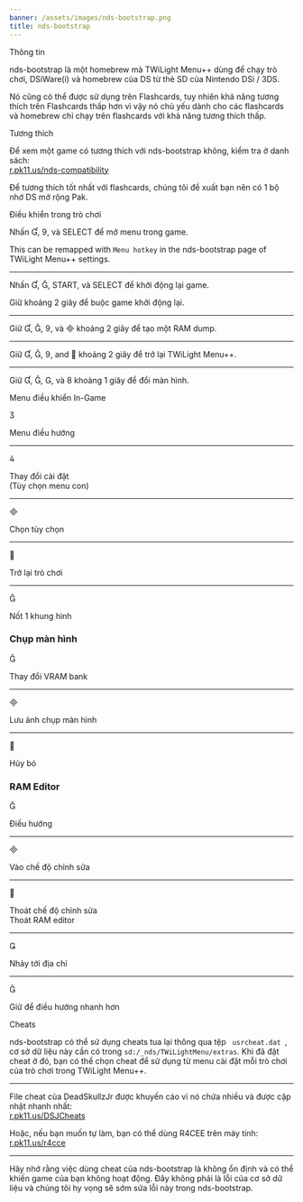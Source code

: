 ```yaml
---
banner: /assets/images/nds-bootstrap.png
title: nds-bootstrap
---
```


<div id="about" class="section-title">Thông tin</div>
<div class="section-body">
    <p>
        nds-bootstrap là một homebrew mà TWiLight Menu++ dùng để chạy trò chơi, DSiWare(i) và homebrew của DS từ thẻ SD của Nintendo DSi / 3DS.
    </p>
    <p>
        Nó cũng có thể được sử dụng trên Flashcards, tuy nhiên khả năng tương thích trên Flashcards thấp hơn vì vậy nó chủ yếu dành cho các flashcards và homebrew chỉ chạy trên flashcards với khả năng tương thích thấp.
    </p>
</div>

<div id="compatibility" class="section-title">Tương thích</div>
<div class="section-body">
    <p>
        Để xem một game có tương thích với nds-bootstrap không, kiểm tra ở danh sách:<br><a href="https://r.pk11.us/nds-compatibility">r.pk11.us/nds-compatibility</a>
    </p>
    <p>
        Để tương thích tốt nhất với flashcards, chúng tôi đề xuất bạn nên có 1 bộ nhớ DS mở rộng Pak.
    </p>
</div>

<div id="controls" class="section-title">Điều khiển trong trò chơi</div>
<div class="section-body">
    <p>
        Nhấn &#xE004;, &#xE07A;, và SELECT để mở menu trong game.
    </p>
    <p>
        This can be remapped with <code>Menu hotkey</code> in the nds-bootstrap page of TWiLight Menu++ settings.
    </p>
    <hr>
    <p>
        Nhấn &#xE004;, &#xE005;, START, và SELECT để khởi động lại game.
    </p>
    <p>
        Giữ khoảng 2 giây để buộc game khởi động lại.
    </p>
    <hr>
    <p>
        Giữ &#xE004;, &#xE005;, &#xE07A;, và &#xE000; khoảng 2 giây để tạo một RAM dump.
    </p>
    <hr>
    <p>
        Giữ &#xE004;, &#xE005;, &#xE07A;, and &#xE001; khoảng 2 giây để trở lại TWiLight Menu++.
    </p>
    <hr>
    <p>
        Giữ &#xE004;, &#xE005;, &#xE002;, và &#xE079; khoàng 1 giây để đổi màn hình.
    </p>
</div>

<div id="menu-controls" class="section-title">Menu điều khiển In-Game</div>
<div class="section-body">
    <div class="button-action-group">
        <p class="button-action button">&#xE07D;</p>
        <p class="button-action-text">Menu điều hướng</p>
    </div>
    <hr>
    <div class="button-action-group">
        <p class="button-action button">&#xE07E;</p>
        <p class="button-action-text">Thay đổi cài đặt<br>(Tùy chọn menu con)</p>
    </div>
    <hr>
    <div class="button-action-group">
        <p class="button-action button">&#xE000;</p>
        <p class="button-action-text">Chọn tùy chọn</p>
    </div>
    <hr>
    <div class="button-action-group">
        <p class="button-action button">&#xE001;</p>
        <p class="button-action-text">Trở lại trò chơi</p>
    </div>
    <hr>
    <div class="button-action-group">
        <p class="button-action button">&#xE005;</p>
        <p class="button-action-text">Nốt 1 khung hình</p>
    </div>
    <h3>Chụp màn hình</h3>
    <div class="button-action-group">
        <p class="button-action button">&#xE006;</p>
        <p class="button-action-text">Thay đổi VRAM bank</p>
    </div>
    <hr>
    <div class="button-action-group">
        <p class="button-action button">&#xE000;</p>
        <p class="button-action-text">Lưu ảnh chụp màn hình</p>
    </div>
    <hr>
    <div class="button-action-group">
        <p class="button-action button">&#xE001;</p>
        <p class="button-action-text">Hủy bỏ</p>
    </div>
    <h3>RAM Editor</h3>
    <div class="button-action-group">
        <p class="button-action button">&#xE006;</p>
        <p class="button-action-text">Điều hướng</p>
    </div>
    <hr>
    <div class="button-action-group">
        <p class="button-action button">&#xE000;</p>
        <p class="button-action-text">Vào chế độ chỉnh sửa</p>
    </div>
    <hr>
    <div class="button-action-group">
        <p class="button-action button">&#xE001;</p>
        <p class="button-action-text">Thoát chế độ chỉnh sửa<br>Thoát RAM editor</p>
    </div>
    <hr>
    <div class="button-action-group">
        <p class="button-action button">&#xE003;</p>
        <p class="button-action-text">Nhảy tới địa chỉ</p>
    </div>
    <hr>
    <div class="button-action-group">
        <p class="button-action button">&#xE005;</p>
        <p class="button-action-text">Giữ để điều hướng nhanh hơn</p>
    </div>
</div>

<div id="cheats" class="section-title">Cheats</div>
<div class="section-body">
    <p>
        nds-bootstrap có thể sử dụng cheats tua lại thông qua tệp <code> usrcheat.dat </code>, cơ sở dữ liệu này cần có trong <code>sd:/_nds/TWiLightMenu/extras</code>. Khi đã đặt cheat ở đó, bạn có thể chọn cheat để sử dụng từ menu cài đặt mỗi trò chơi của trò chơi trong TWiLight Menu++.
    </p>
    <hr>
    <p>
        File cheat của DeadSkullzJr được khuyến cáo vì nó chứa nhiều và được cập nhật nhanh nhất:<br><a href="https://r.pk11.us/DSJCheats">r.pk11.us/DSJCheats</a>
    </p>
    <p>
        Hoặc, nếu bạn muốn tự làm, bạn có thể dùng R4CEE trên máy tính:<br><a href="https://r.pk11.us/r4cce">r.pk11.us/r4cce</a>
    </p>
    <hr>
    <p>
        Hãy nhớ rằng việc dùng cheat của nds-bootstrap là không ổn định và có thể khiến game của bạn không hoạt động. Đây không phải là lỗi của cơ sở dữ liệu và chúng tôi hy vọng sẽ sớm sửa lỗi này trong nds-bootstrap.
    </p>
</div>
